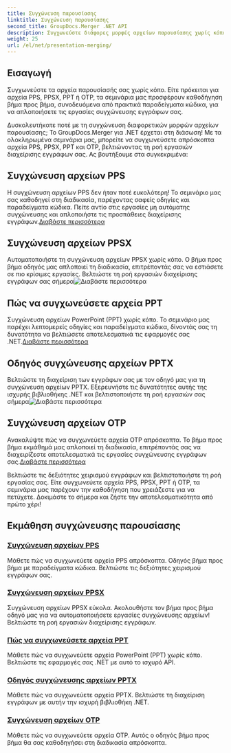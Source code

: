 ```yaml
---
title: Συγχώνευση παρουσίασης
linktitle: Συγχώνευση παρουσίασης
second_title: GroupDocs.Merger .NET API
description: Συγχωνεύστε διάφορες μορφές αρχείων παρουσίασης χωρίς κόπο. Ακολουθήστε τους οδηγούς μας για να συγχωνεύσετε αποτελεσματικά αρχεία PPS, PPSX, PPT και OTP. #GroupDocs.Merger
weight: 25
url: /el/net/presentation-merging/
---
```

## Εισαγωγή

Συγχωνεύστε τα αρχεία παρουσίασής σας χωρίς κόπο. Είτε πρόκειται για αρχεία PPS, PPSX, PPT ή OTP, τα σεμινάρια μας προσφέρουν καθοδήγηση βήμα προς βήμα, συνοδευόμενα από πρακτικά παραδείγματα κώδικα, για να απλοποιήσετε τις εργασίες συγχώνευσης εγγράφων σας.

Δυσκολευτήκατε ποτέ με τη συγχώνευση διαφορετικών μορφών αρχείων παρουσίασης; Το GroupDocs.Merger για .NET έρχεται στη διάσωση! Με τα ολοκληρωμένα σεμινάρια μας, μπορείτε να συγχωνεύσετε απρόσκοπτα αρχεία PPS, PPSX, PPT και OTP, βελτιώνοντας τη ροή εργασιών διαχείρισης εγγράφων σας. Ας βουτήξουμε στα συγκεκριμένα:

##  Συγχώνευση αρχείων PPS

 Η συγχώνευση αρχείων PPS δεν ήταν ποτέ ευκολότερη! Το σεμινάριο μας σας καθοδηγεί στη διαδικασία, παρέχοντας σαφείς οδηγίες και παραδείγματα κώδικα. Πείτε αντίο στις εργασίες μη αυτόματης συγχώνευσης και απλοποιήστε τις προσπάθειες διαχείρισης εγγράφων.[Διαβάστε περισσότερα](./merge-pps-files/)

##  Συγχώνευση αρχείων PPSX

 Αυτοματοποιήστε τη συγχώνευση αρχείων PPSX χωρίς κόπο. Ο βήμα προς βήμα οδηγός μας απλοποιεί τη διαδικασία, επιτρέποντάς σας να εστιάσετε σε πιο κρίσιμες εργασίες. Βελτιώστε τη ροή εργασιών διαχείρισης εγγράφων σας σήμερα![Διαβάστε περισσότερα](./merging-ppsx-files/)

##  Πώς να συγχωνεύσετε αρχεία PPT

 Συγχώνευση αρχείων PowerPoint (PPT) χωρίς κόπο. Το σεμινάριο μας παρέχει λεπτομερείς οδηγίες και παραδείγματα κώδικα, δίνοντάς σας τη δυνατότητα να βελτιώσετε αποτελεσματικά τις εφαρμογές σας .NET.[Διαβάστε περισσότερα](./how-to-merge-ppt-files/)

##  Οδηγός συγχώνευσης αρχείων PPTX

 Βελτιώστε τη διαχείριση των εγγράφων σας με τον οδηγό μας για τη συγχώνευση αρχείων PPTX. Εξερευνήστε τις δυνατότητες αυτής της ισχυρής βιβλιοθήκης .NET και βελτιστοποιήστε τη ροή εργασιών σας σήμερα![Διαβάστε περισσότερα](./guide-merging-pptx-files/)

##  Συγχώνευση αρχείων OTP

Ανακαλύψτε πώς να συγχωνεύετε αρχεία OTP απρόσκοπτα. Το βήμα προς βήμα εκμάθημά μας απλοποιεί τη διαδικασία, επιτρέποντάς σας να διαχειρίζεστε αποτελεσματικά τις εργασίες συγχώνευσης εγγράφων σας.[Διαβάστε περισσότερα](./merging-otp-files/)

Βελτιώστε τις δεξιότητες χειρισμού εγγράφων και βελτιστοποιήστε τη ροή εργασίας σας. Είτε συγχωνεύετε αρχεία PPS, PPSX, PPT ή OTP, τα σεμινάρια μας παρέχουν την καθοδήγηση που χρειάζεστε για να πετύχετε. Δοκιμάστε το σήμερα και ζήστε την αποτελεσματικότητα από πρώτο χέρι!
## Εκμάθηση συγχώνευσης παρουσίασης
### [Συγχώνευση αρχείων PPS](./merge-pps-files/)
Μάθετε πώς να συγχωνεύετε αρχεία PPS απρόσκοπτα. Οδηγός βήμα προς βήμα με παραδείγματα κώδικα. Βελτιώστε τις δεξιότητες χειρισμού εγγράφων σας.
### [Συγχώνευση αρχείων PPSX](./merging-ppsx-files/)
Συγχώνευση αρχείων PPSX εύκολα. Ακολουθήστε τον βήμα προς βήμα οδηγό μας για να αυτοματοποιήσετε εργασίες συγχώνευσης αρχείων! Βελτιώστε τη ροή εργασιών διαχείρισης εγγράφων.
### [Πώς να συγχωνεύσετε αρχεία PPT](./how-to-merge-ppt-files/)
Μάθετε πώς να συγχωνεύετε αρχεία PowerPoint (PPT) χωρίς κόπο. Βελτιώστε τις εφαρμογές σας .NET με αυτό το ισχυρό API.
### [Οδηγός συγχώνευσης αρχείων PPTX](./guide-merging-pptx-files/)
Μάθετε πώς να συγχωνεύετε αρχεία PPTX. Βελτιώστε τη διαχείριση εγγράφων με αυτήν την ισχυρή βιβλιοθήκη .NET.
### [Συγχώνευση αρχείων OTP](./merging-otp-files/)
Μάθετε πώς να συγχωνεύετε αρχεία OTP. Αυτός ο οδηγός βήμα προς βήμα θα σας καθοδηγήσει στη διαδικασία απρόσκοπτα.